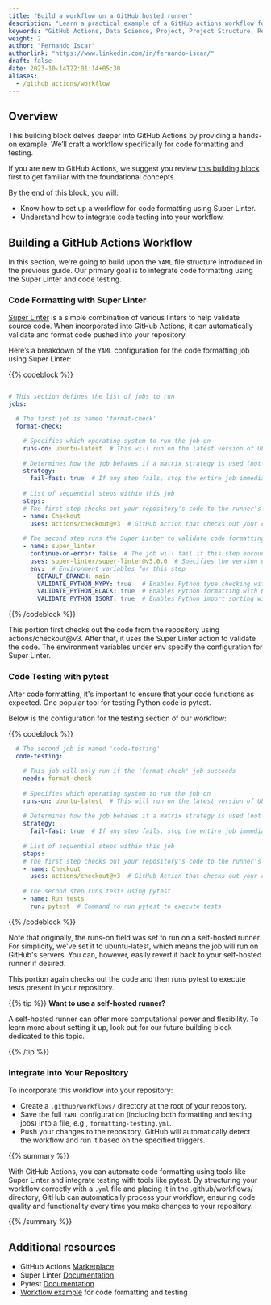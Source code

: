 ```yaml
---
title: "Build a workflow on a GitHub hosted runner" 
description: "Learn a practical example of a GitHub actions workflow for code formatting and testing"
keywords: "GitHub Actions, Data Science, Project, Project Structure, Reproducibility, Automation, Testing, Formatting, Workflows, Runners, Jobs, Events, Testing, Formatting"
weight: 2
author: "Fernando Iscar"
authorlink: "https://www.linkedin.com/in/fernando-iscar/"
draft: false
date: 2023-10-14T22:01:14+05:30 
aliases: 
  - /github_actions/workflow
---
```


## Overview

This building block delves deeper into GitHub Actions by providing a hands-on example. We’ll craft a workflow specifically for code formatting and testing. 

If you are new to GitHub Actions, we suggest you review [this building block](https://tilburgsciencehub.com/building-blocks/automate-and-execute-your-work/automate-your-workflow/intro_ghactions/) first to get familiar with the foundational concepts.

By the end of this block, you will:

- Know how to set up a workflow for code formatting using Super Linter.
- Understand how to integrate code testing into your workflow.

## Building a GitHub Actions Workflow

In this section, we're going to build upon the `YAML` file structure introduced in the previous guide. Our primary goal is to integrate code formatting using the Super Linter and code testing.

### Code Formatting with Super Linter

[Super Linter](https://github.com/marketplace/actions/super-linter) is a simple combination of various linters to help validate source code. When incorporated into GitHub Actions, it can automatically validate and format code pushed into your repository.

Here’s a breakdown of the `YAML` configuration for the code formatting job using Super Linter:

{{% codeblock %}}
```yaml

# This section defines the list of jobs to run
jobs:

  # The first job is named 'format-check'
  format-check:

    # Specifies which operating system to run the job on
    runs-on: ubuntu-latest  # This will run on the latest version of Ubuntu hosted by GitHub
    
    # Determines how the job behaves if a matrix strategy is used (not used here, but kept for context)
    strategy:
      fail-fast: true  # If any step fails, stop the entire job immediately
    
    # List of sequential steps within this job
    steps:
    # The first step checks out your repository's code to the runner's environment
    - name: Checkout  
      uses: actions/checkout@v3  # GitHub Action that checks out your code
    
    # The second step runs the Super Linter to validate code formatting and linting
    - name: super_linter
      continue-on-error: false  # The job will fail if this step encounters an error
      uses: super-linter/super-linter@v5.0.0  # Specifies the version of Super Linter to use
      env:  # Environment variables for this step
        DEFAULT_BRANCH: main
        VALIDATE_PYTHON_MYPY: true   # Enables Python type checking with mypy
        VALIDATE_PYTHON_BLACK: true  # Enables Python formatting with Black
        VALIDATE_PYTHON_ISORT: true  # Enables Python import sorting with isort

```
{{% /codeblock %}}


This portion first checks out the code from the repository using actions/checkout@v3. After that, it uses the Super Linter action to validate the code. The environment variables under env specify the configuration for Super Linter.

### Code Testing with pytest

After code formatting, it's important to ensure that your code functions as expected. One popular tool for testing Python code is pytest.

Below is the configuration for the testing section of our workflow:

{{% codeblock %}}
```yaml
  # The second job is named 'code-testing'
  code-testing:

    # This job will only run if the 'format-check' job succeeds
    needs: format-check
    
    # Specifies which operating system to run the job on
    runs-on: ubuntu-latest  # This will run on the latest version of Ubuntu hosted by GitHub
    
    # Determines how the job behaves if a matrix strategy is used (not used here, but kept for context)
    strategy:
      fail-fast: true  # If any step fails, stop the entire job immediately
    
    # List of sequential steps within this job
    steps:
    # The first step checks out your repository's code to the runner's environment
    - name: Checkout  
      uses: actions/checkout@v3  # GitHub Action that checks out your code
    
    # The second step runs tests using pytest
    - name: Run tests  
      run: pytest  # Command to run pytest to execute tests

```
{{% /codeblock %}}

Note that originally, the runs-on field was set to run on a self-hosted runner. For simplicity, we've set it to ubuntu-latest, which means the job will run on GitHub's servers. You can, however, easily revert it back to your self-hosted runner if desired.

This portion again checks out the code and then runs pytest to execute tests present in your repository.

{{% tip %}}
**Want to use a self-hosted runner?**

A self-hosted runner can offer more computational power and flexibility. To learn more about setting it up, look out for our future building block dedicated to this topic.

{{% /tip %}}

### Integrate into Your Repository

To incorporate this workflow into your repository:

- Create a `.github/workflows/` directory at the root of your repository.
- Save the full `YAML` configuration (including both formatting and testing jobs) into a file, e.g., `formatting-testing.yml`.
- Push your changes to the repository. GitHub will automatically detect the workflow and run it based on the specified triggers.

{{% summary %}}

With GitHub Actions, you can automate code formatting using tools like Super Linter and integrate testing with tools like pytest. By structuring your workflow correctly with a `.yml` file and placing it in the .github/workflows/ directory, GitHub can automatically process your workflow, ensuring code quality and functionality every time you make changes to your repository.

{{% /summary %}}

## Additional resources

- GitHub Actions [Marketplace](https://github.com/marketplace?type=actions)
- Super Linter [Documentation](https://github.com/marketplace/actions/super-linter)
- Pytest [Documentation](https://docs.pytest.org/en/7.4.x/)
- [Workflow example](https://github.com/snpe-reputation-systems/snpe-reputation-systems/blob/master/.github/workflows/formatting-testing.yml) for code formatting and testing